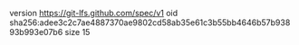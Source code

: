 version https://git-lfs.github.com/spec/v1
oid sha256:adee3c2c7ae4887370ae9802cd58ab35e61c3b55bb4646b57b93893b993e07b6
size 15
